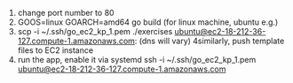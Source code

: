 
1) change port number to 80
2)  GOOS=linux GOARCH=amd64 go build
    (for linux machine, ubuntu e.g.)
3) scp -i ~/.ssh/go_ec2_kp_1.pem ./exercises ubuntu@ec2-18-212-36-127.compute-1.amazonaws.com:
   (dns will vary)
4similarly, push template files to EC2 instance
5) run the app, enable it via systemd
ssh -i ~/.ssh/go_ec2_kp_1.pem ubuntu@ec2-18-212-36-127.compute-1.amazonaws.com